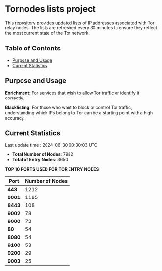 # Tornodes lists project

This repository provides updated lists of IP addresses associated with Tor relay nodes. The lists are refreshed every 30 minutes to ensure they reflect the most current state of the Tor network.

## Table of Contents

- [Purpose and Usage](#purpose-and-usage)
- [Current Statistics](#current-statistics)


## Purpose and Usage

**Enrichment**: For services that wish to allow Tor traffic or identify it correctly.

**Blacklisting**: For those who want to block or control Tor traffic, understanding which IPs belong to Tor can be a starting point with a high accuracy.

## Current Statistics

Last update time : 2024-06-30 00:30:03 UTC

- **Total Number of Nodes**: 7982
- **Total of Entry Nodes**: 3650

**TOP 10 PORTS USED FOR TOR ENTRY NODES**

| **Port** | **Number of Nodes** |
|------|-----------------|
| **443**   | 1212  |
| **9001**   | 1195  |
| **8443**   | 108  |
| **9002**   | 78  |
| **9000**   | 72  |
| **80**   | 54  |
| **8080**   | 54  |
| **9100**   | 53  |
| **9200**   | 29  |
| **9003**   | 25  |

